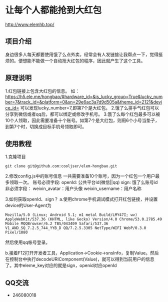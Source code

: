 # 让每个人都能抢到大红包
http://www.elemhb.top/

## 项目介绍
身边很多人每天都要使用饿了么点外卖，经常会有人发链接让我帮点一下，觉得挺烦的。便想能不能做一个自动抢大红包的程序，因此就产生了这个工具。

## 原理说明
1.红包链接上包含大红包的信息。
如：https://h5.ele.me/hongbao/#hardware_id=&is_lucky_group=True&lucky_number=7&track_id=&platform=0&sn=29e6ac3a7d9d505a&theme_id=2121&device_id=
可以发现lucky_number=7,即第7个是大红包。
2.饿了么拼手气红包可以分享到微信或者qq后，都可以绑定或修改手机号。
3.饿了么每个红包最多可以被10个人领取，因此需要准备十个账号。如第7个是大红包，则用6个小号当垫子，到第7个时，切换成目标手机号领取即可。

## 使用教程
1.克隆项目
```
git clone git@github.com:cooljser/elem-hongbao.git
```

2.修改config.js中的账号信息
一共需要准备10个账号，因为一个红包一个用户最多领取一次。
账号必须字段:
openId: 公共平台id(微信||qq)
sign: 饿了么账号id
非必须字段：
weixin_avatar：用户头像
weixin_username：用户名称

3.如何获取openId、sign？
a.使用chrome手机调试模式打开红包链接，并设置device的User-Agent为
```
Mozilla/5.0 (Linux; Android 5.1; m1 metal Build/LMY47I; wv) AppleWebKit/537.36 (KHTML, like Gecko) Version/4.0 Chrome/53.0.2785.49 Mobile MQQBrowser/6.2 TBS/043409 Safari/537.36 V1_AND_SQ_7.2.5_744_YYB_D QQ/7.2.5.3305 NetType/WIFI WebP/0.3.0 Pixel/1080
```
然后使用qq帐号登录。

b.接着F12打开开发者工具，Application->Cookie->snsInfo，复制Value。然后在控制台中执行decodeURIComponent(Value)，就可以得到当前用户的信息了。其中eleme_key对应的就是sign，openid对应openId

## QQ交流

- 246080018